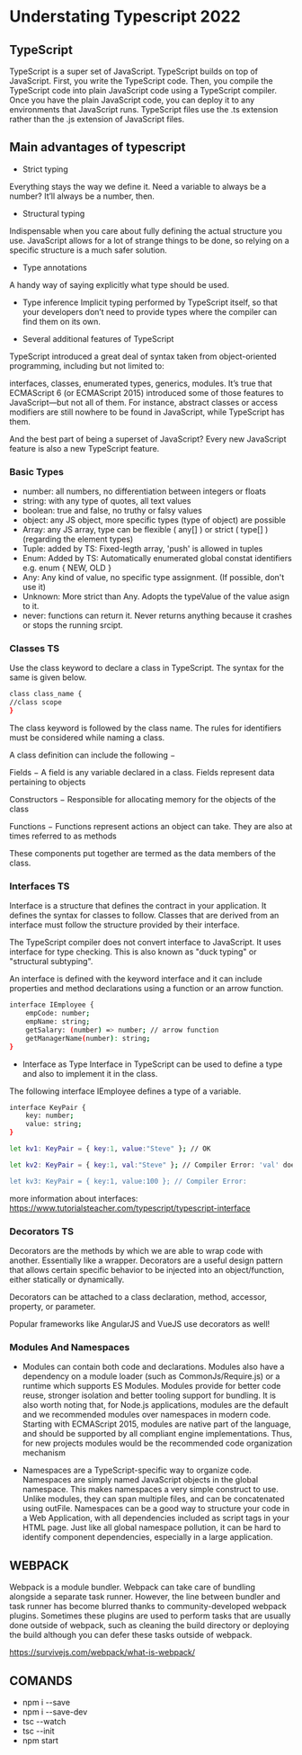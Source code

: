 # Understating Typescript 2022

## TypeScript

TypeScript is a super set of JavaScript.
TypeScript builds on top of JavaScript. First, you write the TypeScript code. Then, you compile the TypeScript code into plain JavaScript code using a TypeScript compiler.
Once you have the plain JavaScript code, you can deploy it to any environments that JavaScript runs.
TypeScript files use the .ts extension rather than the .js extension of JavaScript files.

## Main advantages of typescript

- Strict typing

Everything stays the way we define it. Need a variable to always be a number? It’ll always be a number, then.

- Structural typing

Indispensable when you care about fully defining the actual structure you use. JavaScript allows for a lot of strange things to be done, so relying on a specific structure is a much safer solution.

- Type annotations

A handy way of saying explicitly what type should be used.

- Type inference
Implicit typing performed by TypeScript itself, so that your developers don’t need to provide types where the compiler can find them on its own.

- Several additional features of TypeScript

TypeScript introduced a great deal of syntax taken from object-oriented programming, including but not limited to:

interfaces,
classes,
enumerated types,
generics,
modules.
It’s true that ECMAScript 6 (or ECMAScript 2015) introduced some of those features to JavaScript—but not all of them. For instance, abstract classes or access modifiers are still nowhere to be found in JavaScript, while TypeScript has them.

And the best part of being a superset of JavaScript? Every new JavaScript feature is also a new TypeScript feature.

### Basic Types

- number: all numbers, no differentiation between integers or floats
- string: with any type of quotes, all text values
- boolean: true and false, no truthy or falsy values
- object: any JS object, more specific types (type of object) are possible
- Array: any JS array, type can be flexible ( any[] ) or strict ( type[] ) (regarding the element types)
- Tuple: added by TS: Fixed-legth array, 'push' is allowed in tuples
- Enum: Added by TS: Automatically enumerated global constat identifiers e.g. enum { NEW, OLD }
- Any: Any kind of value, no specific type assignment. (If possible, don't use it)
- Unknown: More strict than Any. Adopts the typeValue of the value asign to it.
- never: functions can return it. Never returns anything because it crashes or stops the running srcipt.

### Classes TS

Use the class keyword to declare a class in TypeScript. The syntax for the same is given below.

```sh
class class_name {
//class scope
}
```

The class keyword is followed by the class name. The rules for identifiers must be considered while naming a class.

A class definition can include the following −

Fields − A field is any variable declared in a class. Fields represent data pertaining to objects

Constructors − Responsible for allocating memory for the objects of the class

Functions − Functions represent actions an object can take. They are also at times referred to as methods

These components put together are termed as the data members of the class.

### Interfaces TS

Interface is a structure that defines the contract in your application. It defines the syntax for classes to follow. Classes that are derived from an interface must follow the structure provided by their interface.

The TypeScript compiler does not convert interface to JavaScript. It uses interface for type checking. This is also known as "duck typing" or "structural subtyping".

An interface is defined with the keyword interface and it can include properties and method declarations using a function or an arrow function.

```sh
interface IEmployee {
    empCode: number;
    empName: string;
    getSalary: (number) => number; // arrow function
    getManagerName(number): string; 
}
```

- Interface as Type
Interface in TypeScript can be used to define a type and also to implement it in the class.

The following interface IEmployee defines a type of a variable.

```sh
interface KeyPair {
    key: number;
    value: string;
}

let kv1: KeyPair = { key:1, value:"Steve" }; // OK

let kv2: KeyPair = { key:1, val:"Steve" }; // Compiler Error: 'val' doesn't exist in type 'KeyPair'

let kv3: KeyPair = { key:1, value:100 }; // Compiler Error: 
```

more information about interfaces: <https://www.tutorialsteacher.com/typescript/typescript-interface>

### Decorators TS

Decorators are the methods by which we are able to wrap code with another. Essentially like a wrapper. Decorators are a useful design pattern that allows certain specific behavior to be injected into an object/function, either statically or dynamically.

Decorators can be attached to a class declaration, method, accessor, property, or parameter.

Popular frameworks like AngularJS and VueJS use decorators as well!

### Modules And Namespaces

- Modules can contain both code and declarations. Modules also have a dependency on a module loader (such as CommonJs/Require.js) or a runtime which supports ES Modules. Modules provide for better code reuse, stronger isolation and better tooling support for bundling. It is also worth noting that, for Node.js applications, modules are the default and we recommended modules over namespaces in modern code. Starting with ECMAScript 2015, modules are native part of the language, and should be supported by all compliant engine implementations. Thus, for new projects modules would be the recommended code organization mechanism

- Namespaces are a TypeScript-specific way to organize code. Namespaces are simply named JavaScript objects in the global namespace. This makes namespaces a very simple construct to use. Unlike modules, they can span multiple files, and can be concatenated using outFile. Namespaces can be a good way to structure your code in a Web Application, with all dependencies included as script tags in your HTML page. Just like all global namespace pollution, it can be hard to identify component dependencies, especially in a large application.

## WEBPACK

Webpack is a module bundler. Webpack can take care of bundling alongside a separate task runner. However, the line between bundler and task runner has become blurred thanks to community-developed webpack plugins. Sometimes these plugins are used to perform tasks that are usually done outside of webpack, such as cleaning the build directory or deploying the build although you can defer these tasks outside of webpack.

<https://survivejs.com/webpack/what-is-webpack/>

## COMANDS

- npm i --save
- npm i --save-dev
- tsc --watch
- tsc --init
- npm start
